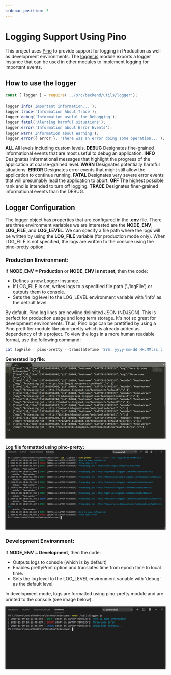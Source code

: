 ```yaml
---
sidebar_position: 5
---
```


# Logging Support Using Pino

This project uses [Pino](http://getpino.io/#/) to provide support for logging in Production as well as development environments. The [logger.js](https://github.com/Seneca-CDOT/telescope/blob/master/src/backend/utils/logger.js) module exports a logger instance that can be used in other modules to implement logging for important events.

## How to use the logger

```javascript
const { logger } = require('../src/backend/utils/logger');

logger.info('Important information...');
logger.trace('Information About Trace');
logger.debug('Information useful for Debugging');
logger.fatal('Alerting harmful situations');
logger.error('Information about Error Events');
logger.warn('Information about Warning');
logger.error({ error }, 'There was an error doing some operation...');
```

**ALL** All levels including custom levels.
**DEBUG** Designates fine-grained informational events that are most useful to debug an application.
**INFO** Designates informational messages that highlight the progress of the application at coarse-grained level.
**WARN** Designates potentially harmful situations.
**ERROR** Designates error events that might still allow the application to continue running.
**FATAL** Designates very severe error events that will presumably lead the application to abort.
**OFF** The highest possible rank and is intended to turn off logging.
**TRACE** Designates finer-grained informational events than the DEBUG.

## Logger Configuration

The logger object has properties that are configured in the **.env** file. There are three environment variables we are interested are the **NODE_ENV**, **LOG_FILE**, and **LOG_LEVEL**. We can specify a file path where the logs will be written by using the **LOG_FILE** variable (for production mode only). When LOG_FILE is not specified, the logs are written to the console using the pino-pretty option.

### Production Environment:

If **NODE_ENV = Production** or **NODE_ENV is not set**, then the code:

- Defines a new Logger instance.
- If LOG_FILE is set, writes logs to a specified file path ('./logFile') or outputs them to console.
- Sets the log level to the LOG_LEVEL environment variable with 'info' as the default level.

By default, Pino log lines are newline delimited JSON (NDJSON). This is perfect for production usage and long term storage. It's not so great for development environments. Thus, Pino logs can be prettified by using a Pino prettifier module like pino-pretty which is already added as dependency of this project. To view the logs in a more human readable format, use the following command:

```powershell
cat logFile | pino-pretty --translateTime 'SYS: yyyy-mm-dd HH:MM:ss.l '
```

**Generated log file:**
![generatedLogFile](../../static/img/generatedLogFile.png)

**Log file formatted using pino-pretty:**
![prettyPrintLogFileToConsole](../../static/img/prettyPrintLogFileToConsole.png)

### Development Environment:

If **NODE_ENV = Development**, then the code:

- Outputs logs to console (which is by default)
- Enables prettyPrint option and translates time from epoch time to local time.
- Sets the log level to the LOG_LEVEL environment variable with 'debug' as the default level.

In development mode, logs are formatted using pino-pretty module and are printed to the console (see image below).

![logToConsole](../../static/img/logToConsole.png)
